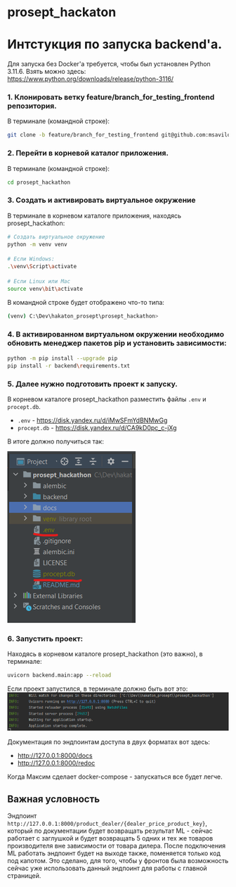 # prosept_hackaton

# Интстукция по запуска backend'a.

Для запуска без Docker'a требуется, чтобы был установлен Python 3.11.6.
Взять можно здесь:
https://www.python.org/downloads/release/python-3116/

### 1. Клонировать ветку feature/branch_for_testing_frontend репозитория.
В терминале (командной строке):
```bash
git clone -b feature/branch_for_testing_frontend git@github.com:msavilov/prosept_hackathon.git
```

### 2. Перейти в корневой каталог приложения.
В терминале (командной строке):
```bash
cd prosept_hackathon
```

### 3. Создать и активировать виртуальное окружение
В терминале в корневом каталоге приложения, находясь prosept_hackathon:
```bash
# Создать виртуальное окружение
python -m venv venv

# Если Windows:
.\venv\Script\activate

# Если Linux или Mac
source venv\bit\activate
```

В командной строке будет отображено что-то типа:
```bash
(venv) C:\Dev\hakaton_prosept\prosept_hackathon>
```

### 4. В активированном виртуальном окружении необходимо обновить менеджер пакетов pip и установить зависимости:
```bash
python -m pip install --upgrade pip
pip install -r backend\requirements.txt
```

### 5. Далее нужно подготовить проект к запуску.
В корневом каталоге prosept_hackathon разместить файлы `.env` и `procept.db`.

- `.env` - https://disk.yandex.ru/d/iMwSFmYdBNMwGg
- `procept.db` - https://disk.yandex.ru/d/CA9kD0pc_c-jXg

В итоге должно получиться так:

![Структура](/docs/structure.png)

### 6. Запустить проект:
Находясь в корневом каталоге prosept_hackathon (это важно), в терминале:
```bash
uvicorn backend.main:app --reload
```

Если проект запустился, в терминале должно быть вот это:
![Терминал](/docs/terminal.png)

Документация по эндпоинтам доступа в двух форматах вот здесь:
- http://127.0.0.1:8000/docs
- http://127.0.0.1:8000/redoc

Когда Максим сделает docker-compose - запускаться все будет легче.

## Важная условность
Эндпоинт
`http://127.0.0.1:8000/product_dealer/{dealer_price_product_key}`, который по документации будет возвращать результат ML - сейчас работает с заглушкой и будет возвращать 5 одних и тех же товаров производителя вне зависимости от товара дилера.
После подключения ML работать эндпоинт будет на выходе также, поменяется только код под капотом.
Это сделано, для того, чтобы у фронтов была возможность сейчас уже использовать данный эндпоинт для работы с главной страницей.
